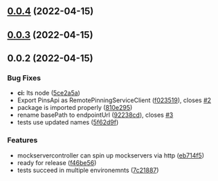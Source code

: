 ## [0.0.4](https://github.com/ipfs-shipyard/js-pinning-service-http-client/compare/v0.0.3...v0.0.4) (2022-04-15)



## [0.0.3](https://github.com/ipfs-shipyard/js-pinning-service-http-client/compare/v0.0.2...v0.0.3) (2022-04-15)



## 0.0.2 (2022-04-15)


### Bug Fixes

* **ci:** lts node ([5ce2a5a](https://github.com/ipfs-shipyard/js-pinning-service-http-client/commit/5ce2a5a89e05b79b6debb9ca0689eadd0c12e0f6))
* Export PinsApi as RemotePinningServiceClient ([f023519](https://github.com/ipfs-shipyard/js-pinning-service-http-client/commit/f0235195299f613bbe86c19c72e174850a2a2a5c)), closes [#2](https://github.com/ipfs-shipyard/js-pinning-service-http-client/issues/2)
* package is imported properly ([810e295](https://github.com/ipfs-shipyard/js-pinning-service-http-client/commit/810e295dbf38c688d111c1d2a09adcc5b5deb5e4))
* rename basePath to endpointUrl ([92238cd](https://github.com/ipfs-shipyard/js-pinning-service-http-client/commit/92238cd1f87e6645e29382441a7c8bcb50652762)), closes [#3](https://github.com/ipfs-shipyard/js-pinning-service-http-client/issues/3)
* tests use updated names ([5f62d9f](https://github.com/ipfs-shipyard/js-pinning-service-http-client/commit/5f62d9fe6c6cbf06f88399ee86ef1f3e9aa63589))


### Features

* mockservercontroller can spin up mockservers via http ([eb714f5](https://github.com/ipfs-shipyard/js-pinning-service-http-client/commit/eb714f54eb3df8bd3cff3e6efcc46d53fa7d4ca1))
* ready for release ([f46be56](https://github.com/ipfs-shipyard/js-pinning-service-http-client/commit/f46be5619f1d4d4dd297a77eee3d486f51cc4375))
* tests succeed in multiple environemnts ([7c21887](https://github.com/ipfs-shipyard/js-pinning-service-http-client/commit/7c2188777a4b99d667a8ccd0707e155801fe6e13))



